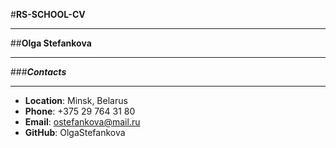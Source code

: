 #**RS-SCHOOL-CV**
*******
##**Olga Stefankova**
*********
###***Contacts***
*******
* **Location**: Minsk, Belarus
* **Phone**: +375 29 764 31 80
* **Email**: ostefankova@mail.ru
* **GitHub**: OlgaStefankova